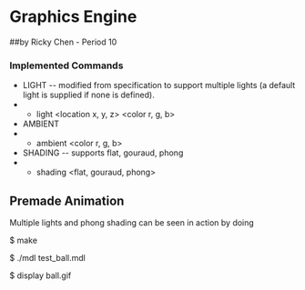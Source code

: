 # Graphics Engine
##by Ricky Chen - Period 10

### Implemented Commands
* LIGHT -- modified from specification to support multiple lights (a default light is supplied if none is defined).
* * light <name> <location x, y, z> <color r, g, b>
* AMBIENT
* * ambient <color r, g, b>
* SHADING -- supports flat, gouraud, phong
* * shading <flat, gouraud, phong>

## Premade Animation
Multiple lights and phong shading can be seen in action by doing

$ make

$ ./mdl test_ball.mdl

$ display ball.gif
